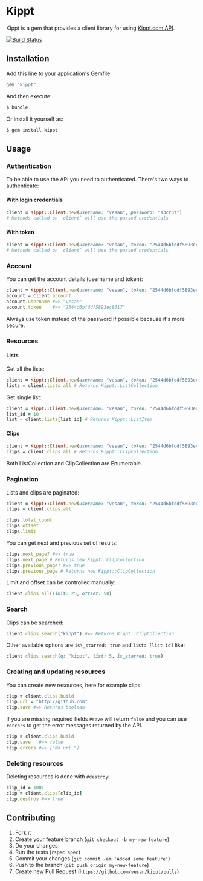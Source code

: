 # Kippt

Kippt is a gem that provides a client library for using [Kippt.com API](https://kippt.com/developers/).

[![Build Status](https://secure.travis-ci.org/vesan/kippt.png)](http://travis-ci.org/vesan/kippt)


## Installation

Add this line to your application's Gemfile:

```ruby
gem "kippt"
```

And then execute:

```sh
$ bundle
```

Or install it yourself as:

```sh
$ gem install kippt
```


## Usage


### Authentication

To be able to use the API you need to authenticated. There's two ways to authenticate:


#### With login credentials

```ruby
client = Kippt::Client.new(username: "vesan", password: "s3cr3t")
# Methods called on `client` will use the passed credentials
```


#### With token

```ruby
client = Kippt::Client.new(username: "vesan", token: "2544d6bfddf5893ec8617")
# Methods called on `client` will use the passed credentials
```


### Account

You can get the account details (username and token):

```ruby
client = Kippt::Client.new(username: "vesan", token: "2544d6bfddf5893ec8617")
account = client.account
account.username #=> "vesan"
account.token    #=> "2544d6bfddf5893ec8617"
```

Always use token instead of the password if possible because it's more secure.


### Resources


#### Lists

Get all the lists:

```ruby
client = Kippt::Client.new(username: "vesan", token: "2544d6bfddf5893ec8617")
lists = client.lists.all # Returns Kippt::ListCollection
```

Get single list:

```ruby
client = Kippt::Client.new(username: "vesan", token: "2544d6bfddf5893ec8617")
list_id = 10
list = client.lists[list_id] # Returns Kippt::ListItem
```


#### Clips

```ruby
client = Kippt::Client.new(username: "vesan", token: "2544d6bfddf5893ec8617")
clips = client.clips.all # Returns Kippt::ClipCollection
```

Both ListCollection and ClipCollection are Enumerable.


### Pagination

Lists and clips are paginated:

```ruby
client = Kippt::Client.new(username: "vesan", token: "2544d6bfddf5893ec8617")
clips = client.clips.all

clips.total_count
clips.offset
clips.limit
```

You can get next and previous set of results:

```ruby
clips.next_page? #=> true
clips.next_page # Returns new Kippt::ClipCollection
clips.previous_page? #=> true
clips.previous_page # Returns new Kippt::ClipCollection
```

Limit and offset can be controlled manually:

```ruby
client.clips.all(limit: 25, offset: 50)
```


### Search

Clips can be searched:

```ruby
client.clips.search("kippt") #=> Returns Kippt::ClipCollection
```

Other available options are `is\_starred: true` and `list: [list-id]` like:

```ruby
client.clips.search(q: "kippt", list: 5, is_starred: true)
```


### Creating and updating resources

You can create new resources, here for example clips:

```ruby
clip = client.clips.build
clip.url = "http://github.com"
clip.save #=> Returns boolean
```

If you are missing required fields `#save` will return `false` and you can use 
`#errors` to get the error messages returned by the API.

```ruby
clip = client.clips.build
clip.save   #=> false
clip.errors #=> ["No url."]
```

### Deleting resources

Deleting resources is done with `#destroy`:

```ruby
clip_id = 1001
clip = client.clips[clip_id]
clip.destroy #=> true
```


## Contributing

1. Fork it
2. Create your feature branch (`git checkout -b my-new-feature`)
3. Do your changes
4. Run the tests (`rspec spec`)
5. Commit your changes (`git commit -am 'Added some feature'`)
6. Push to the branch (`git push origin my-new-feature`)
7. Create new Pull Request (`https://github.com/vesan/kippt/pulls`)

